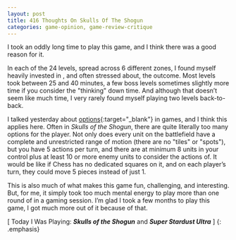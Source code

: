 ```yaml
---
layout: post
title: 416 Thoughts On Skulls Of The Shogun
categories: game-opinion, game-review-critique
---
```

I took an oddly long time to play this game, and I think there was a good reason for it.

In each of the 24 levels, spread across 6 different zones, I found myself heavily invested in , and often stressed about, the outcome.  Most levels took between 25 and 40 minutes, a few boss levels sometimes slightly more time if you consider the "thinking" down time.  And although that doesn’t seem like much time, I very rarely found myself playing two levels back-to-back.

I talked yesterday about [options](http://www.foster-douglas.com/games/415-options/){:target="_blank"} in games, and I think this applies here.  Often in *Skulls of the Shogun*, there are quite literally too many options for the player.  Not only does every unit on the battlefield have a complete and unrestricted range of motion (there are no "tiles" or "spots"), but you have 5 actions per turn, and there are at minimum 8 units in your control plus at least 10 or more enemy units to consider the actions of.  It would be like if Chess has no dedicated squares on it, and on each player’s turn, they could move 5 pieces instead of just 1.

This is also much of what makes this game fun, challenging, and interesting.  But, for me, it simply took too much mental energy to play more than one round of in a gaming session. I’m glad I took a few months to play this game, I got much more out of it because of that.

[ Today I Was Playing: ***Skulls of the Shogun*** and ***Super Stardust Ultra*** ]
{: .emphasis}
